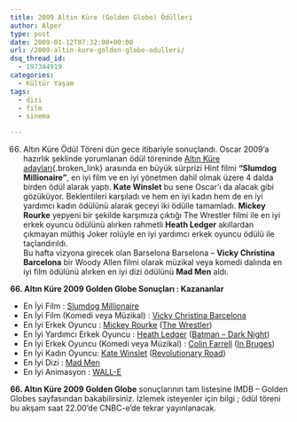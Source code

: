 ```yaml
---
title: 2009 Altın Küre (Golden Globe) Ödülleri
author: Alper
type: post
date: 2009-01-12T07:32:00+00:00
url: /2009-altin-kure-golden-globe-odulleri/
dsq_thread_id:
  - 197344919
categories:
  - Kültür Yaşam
tags:
  - dizi
  - film
  - sinema

---
```

66. Altın Küre Ödül Töreni dün gece itibariyle sonuçlandı. Oscar 2009&#8217;a hazırlık şeklinde yorumlanan ödül töreninde [Altın Küre adayları][1]{.broken_link} arasında en büyük sürprizi Hint filmi **“Slumdog Millionaire”**, en iyi film ve en iyi yönetmen dahil olmak üzere 4 dalda birden ödül alarak yaptı. **Kate Winslet** bu sene Oscar&#8217;ı da alacak gibi gözüküyor. Beklentileri karşıladı ve hem en iyi kadın hem de en iyi yardımcı kadın ödülünü alarak geceyi iki ödülle tamamladı. **Mickey Rourke** yepyeni bir şekilde karşımıza çıktığı The Wrestler filmi ile en iyi erkek oyuncu ödülünü alırken rahmetli **Heath Ledger** akıllardan çıkmayan müthiş Joker rolüyle en iyi yardımcı erkek oyuncu ödülü ile taçlandırıldı.  
Bu hafta vizyona girecek olan Barselona Barselona &#8211; **Vicky Christina Barcelona** bir Woody Allen filmi olarak müzikal veya komedi dalında en iyi film ödülünü alırken en iyi dizi ödülünü **Mad Men** aldı. 

**66. Altın Küre 2009 Golden Globe Sonuçları : Kazananlar**  
<!--more-->

  * En İyi Film : <a href="https://www.imdb.com/title/tt1010048/" target="_blank">Slumdog Millionaire</a> 
  * En İyi Film (Komedi veya Müzikal) : <a href="https://www.imdb.com/title/tt0497465/" target="_blank">Vicky Christina Barcelona</a>
  * En İyi Erkek Oyuncu : <a href="https://www.imdb.com/name/nm0000620/" target="_blank">Mickey Rourke</a> ([The Wrestler][2])
  * En İyi Yardımcı Erkek Oyuncu : <a href="https://www.imdb.com/name/nm0005132/" target="_blank">Heath Ledger</a> (<a href="https://www.imdb.com/title/tt0468569/" target="_blank">Batman &#8211; Dark Night</a>)
  * En İyi Erkek Oyuncu (Komedi veya Müzikal) : <a href="https://www.imdb.com/name/nm0268199/" target="_blank">Colin Farrell</a> (<a href="https://www.imdb.com/title/tt0780536/" target="_blank">In Bruges</a>)
  * En İyi Kadın Oyuncu: <a href="https://www.imdb.com/name/nm0000701/" target="_blank">Kate Winslet</a> (<a href="https://www.imdb.com/title/tt0959337/" target="_blank">Revolutionary Road</a>)
  * En İyi Dizi : <a href="https://www.imdb.com/title/tt0804503/" target="_blank">Mad Men</a>
  * En İyi Animasyon : <a href="https://www.imdb.com/title/tt0910970/" target="_blank">WALL-E</a>

**66. Altın Küre 2009 Golden Globe** sonuçlarının tam listesine IMDB &#8211; Golden Globes sayfasından bakabilirsiniz. İzlemek isteyenler için bilgi ; ödül töreni bu akşam saat 22.00’de CNBC-e’de tekrar yayınlanacak.

 [1]: https://www.murekkep.org/2009-altin-kure-adaylari-565
 [2]: https://www.imdb.com/title/tt1125849/